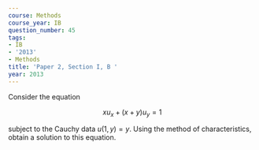```yaml
---
course: Methods
course_year: IB
question_number: 45
tags:
- IB
- '2013'
- Methods
title: 'Paper 2, Section I, B '
year: 2013
---
```




Consider the equation

$$x u_{x}+(x+y) u_{y}=1$$

subject to the Cauchy data $u(1, y)=y$. Using the method of characteristics, obtain a solution to this equation.